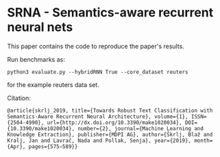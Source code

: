 # SRNA - Semantics-aware recurrent neural nets

This paper contains the code to reproduce the paper's results.

Run benchmarks as:

```
python3 evaluate.py --hybridRNN True --core_dataset reuters
```

for the example reuters data set.

Citation:

```
@article{skrlj_2019, title={Towards Robust Text Classification with Semantics-Aware Recurrent Neural Architecture}, volume={1}, ISSN={2504-4990}, url={http://dx.doi.org/10.3390/make1020034}, DOI={10.3390/make1020034}, number={2}, journal={Machine Learning and Knowledge Extraction}, publisher={MDPI AG}, author={Škrlj, Blaž and Kralj, Jan and Lavrač, Nada and Pollak, Senja}, year={2019}, month={Apr}, pages={575–589}}
```